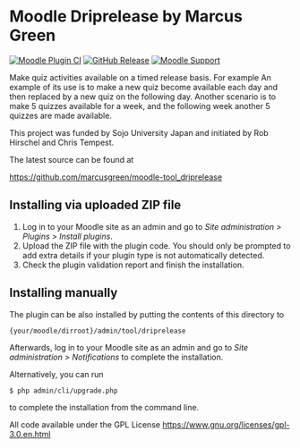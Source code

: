 # Moodle Driprelease by Marcus Green #
[![Moodle Plugin CI](https://github.com/marcusgreen/moodle-tool_driprelease/actions/workflows/moodle-ci.yml/badge.svg)](https://github.com/marcusgreen/moodle-tool_driprelease/actions/workflows/moodle-ci.yml) [![GitHub Release](https://img.shields.io/github/release/marcusgreen/moodle-tool_driprelease.svg)](https://github.com/marcusgreen//moodle-qtype_gapfill/releases)
[![Moodle Support](https://img.shields.io/badge/Moodle-%3E%3D%204.0-blue)](https://github.com/marcusgreen/moodle-tool_driprelease/actions)

Make quiz activities available on a timed release basis. For example An example of its use is to make a new quiz become available each  day and then replaced by a new quiz on the following day. Another scenario is to make 5 quizzes available for a week, and the following week another 5 quizzes are made available.

This project was funded by Sojo University Japan and initiated by Rob Hirschel and Chris Tempest.

The latest source can be found at

https://github.com/marcusgreen/moodle-tool_driprelease
## Installing via uploaded ZIP file ##

1. Log in to your Moodle site as an admin and go to _Site administration >
   Plugins > Install plugins_.
2. Upload the ZIP file with the plugin code. You should only be prompted to add
   extra details if your plugin type is not automatically detected.
3. Check the plugin validation report and finish the installation.

## Installing manually ##

The plugin can be also installed by putting the contents of this directory to

    {your/moodle/dirroot}/admin/tool/driprelease

Afterwards, log in to your Moodle site as an admin and go to _Site administration >
Notifications_ to complete the installation.

Alternatively, you can run

    $ php admin/cli/upgrade.php

to complete the installation from the command line.

All code available under the GPL License https://www.gnu.org/licenses/gpl-3.0.en.html
